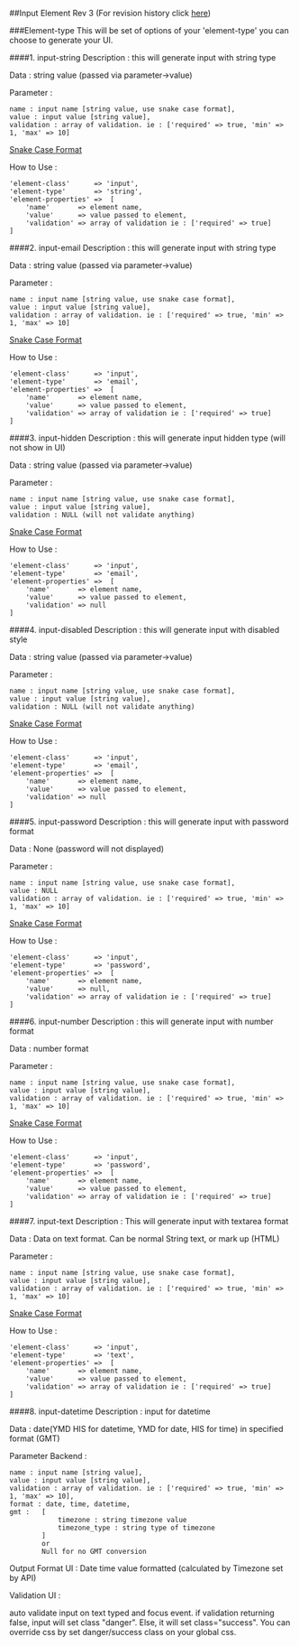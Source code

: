 ##Input Element
Rev 3 (For revision history click [here](https://github.com/ThunderID/ThunderComponents/blob/master/Contracts/Backend/log-inputs.mdown))

###Element-type
This will be set of options of your 'element-type' you can choose  to generate your UI.

####1. input-string
Description : this will generate input with string type 

Data : string value (passed via parameter->value)

Parameter : 

	name : input name [string value, use snake case format],
	value : input value [string value],
	validation : array of validation. ie : ['required' => true, 'min' => 1, 'max' => 10]

[Snake Case Format](https://en.wikipedia.org/wiki/Snake_case)

How to Use :

	'element-class'      => 'input',
	'element-type'       => 'string',
	'element-properties' =>  [
		'name'       => element name,
		'value'      => value passed to element,
		'validation' => array of validation ie : ['required' => true]
	]

####2. input-email
Description : this will generate input with string type 

Data : string value (passed via parameter->value)

Parameter : 

	name : input name [string value, use snake case format],
	value : input value [string value],
	validation : array of validation. ie : ['required' => true, 'min' => 1, 'max' => 10]

[Snake Case Format](https://en.wikipedia.org/wiki/Snake_case)

How to Use :

	'element-class'      => 'input',
	'element-type'       => 'email',
	'element-properties' =>  [
		'name'       => element name,
		'value'      => value passed to element,
		'validation' => array of validation ie : ['required' => true]
	]

####3. input-hidden
Description : this will generate input hidden type (will not show in UI)

Data : string value (passed via parameter->value)

Parameter : 

	name : input name [string value, use snake case format],
	value : input value [string value],
	validation : NULL (will not validate anything)

[Snake Case Format](https://en.wikipedia.org/wiki/Snake_case)

How to Use :

	'element-class'      => 'input',
	'element-type'       => 'email',
	'element-properties' =>  [
		'name'       => element name,
		'value'      => value passed to element,
		'validation' => null
	]
	
####4. input-disabled
Description : this will generate input with disabled style

Data : string value (passed via parameter->value)

Parameter : 

	name : input name [string value, use snake case format],
	value : input value [string value],
	validation : NULL (will not validate anything)

[Snake Case Format](https://en.wikipedia.org/wiki/Snake_case)

How to Use :

	'element-class'      => 'input',
	'element-type'       => 'email',
	'element-properties' =>  [
		'name'       => element name,
		'value'      => value passed to element,
		'validation' => null
	]

####5. input-password
Description : this will generate input with password format

Data : None (password will not displayed)

Parameter : 

	name : input name [string value, use snake case format],
	value : NULL
	validation : array of validation. ie : ['required' => true, 'min' => 1, 'max' => 10]

[Snake Case Format](https://en.wikipedia.org/wiki/Snake_case)

How to Use :

	'element-class'      => 'input',
	'element-type'       => 'password',
	'element-properties' =>  [
		'name'       => element name,
		'value'      => null,
		'validation' => array of validation ie : ['required' => true]
	]

####6. input-number
Description : this will generate input with number format

Data : number format

Parameter : 

	name : input name [string value, use snake case format],
	value : input value [string value],
	validation : array of validation. ie : ['required' => true, 'min' => 1, 'max' => 10]

[Snake Case Format](https://en.wikipedia.org/wiki/Snake_case)

How to Use :

	'element-class'      => 'input',
	'element-type'       => 'password',
	'element-properties' =>  [
		'name'       => element name,
		'value'      => value passed to element,
		'validation' => array of validation ie : ['required' => true]
	]

####7. input-text
Description : This will generate input with textarea format

Data : Data on text format. Can be normal String text, or mark up (HTML)

Parameter : 

	name : input name [string value, use snake case format],
	value : input value [string value],
	validation : array of validation. ie : ['required' => true, 'min' => 1, 'max' => 10]

[Snake Case Format](https://en.wikipedia.org/wiki/Snake_case)

How to Use :

	'element-class'      => 'input',
	'element-type'       => 'text',
	'element-properties' =>  [
		'name'       => element name,
		'value'      => value passed to element,
		'validation' => array of validation ie : ['required' => true]
	]
	
####8. input-datetime
Description : input for datetime

Data : date(YMD HIS for datetime, YMD for date, HIS for time) in specified format (GMT)

Parameter Backend : 

	name : input name [string value],
	value : input value [string value],
	validation : array of validation. ie : ['required' => true, 'min' => 1, 'max' => 10],
	format : date, time, datetime,
	gmt : 	[
				timezone : string timezone value
				timezone_type : string type of timezone
			] 
			or
			Null for no GMT conversion
	

Output Format UI : Date time value formatted (calculated by Timezone set by API)

Validation UI : 

auto validate input on text typed and focus event. if validation returning false, input will set class "danger". Else, it will set class="success". You can override css by set danger/success class on your global css.	
